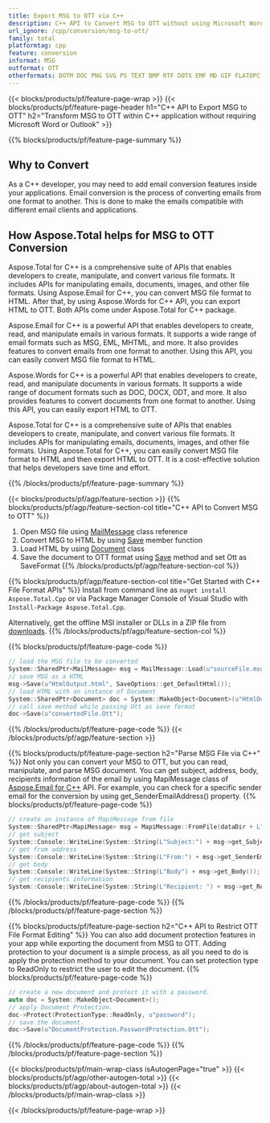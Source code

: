 ```yaml
---
title: Export MSG to OTT via C++
description: C++ API to Convert MSG to OTT without using Microsoft Word or Outlook
url_ignore: /cpp/conversion/msg-to-ott/
family: total
platformtag: cpp
feature: conversion
informat: MSG
outformat: OTT
otherformats: DOTM DOC PNG SVG PS TEXT BMP RTF DOTX EMF MD GIF FLATOPC XPS DOT DOCX EPUB ODT WORDML PDF PCL TIFF DOCM JPEG
---
```

{{< blocks/products/pf/feature-page-wrap >}}
{{< blocks/products/pf/feature-page-header h1="C++ API to Export MSG to OTT" h2="Transform MSG to OTT within C++ application without requiring Microsoft Word or Outlook" >}}

{{% blocks/products/pf/feature-page-summary %}}


<h2>Why to Convert</h2>

As a C++ developer, you may need to add email conversion features inside your applications. Email conversion is the process of converting emails from one format to another. This is done to make the emails compatible with different email clients and applications.

<h2>How Aspose.Total helps for MSG to OTT Conversion</h2>

Aspose.Total for C++ is a comprehensive suite of APIs that enables developers to create, manipulate, and convert various file formats. It includes APIs for manipulating emails, documents, images, and other file formats. Using Aspose.Email for C++, you can convert MSG file format to HTML. After that, by using Aspose.Words for C++ API, you can export HTML to OTT. Both APIs come under Aspose.Total for C++ package.

Aspose.Email for C++ is a powerful API that enables developers to create, read, and manipulate emails in various formats. It supports a wide range of email formats such as MSG, EML, MHTML, and more. It also provides features to convert emails from one format to another. Using this API, you can easily convert MSG file format to HTML.

Aspose.Words for C++ is a powerful API that enables developers to create, read, and manipulate documents in various formats. It supports a wide range of document formats such as DOC, DOCX, ODT, and more. It also provides features to convert documents from one format to another. Using this API, you can easily export HTML to OTT.

Aspose.Total for C++ is a comprehensive suite of APIs that enables developers to create, manipulate, and convert various file formats. It includes APIs for manipulating emails, documents, images, and other file formats. Using Aspose.Total for C++, you can easily convert MSG file format to HTML and then export HTML to OTT. It is a cost-effective solution that helps developers save time and effort.

{{% /blocks/products/pf/feature-page-summary  %}}

{{< blocks/products/pf/agp/feature-section >}}
{{% blocks/products/pf/agp/feature-section-col title="C++ API to Convert MSG to OTT" %}}
1. Open MSG file using [MailMessage](https://reference.aspose.com/email/cpp/class/aspose.email.mail_message) class reference
2. Convert MSG to HTML by using [Save](https://reference.aspose.com/email/cpp/class/aspose.email.mail_message#a7e7c6b50c8db5a8bcc6934db02b4a786) member function 
3. Load HTML by using [Document](https://reference.aspose.com/words/cpp/class/aspose.words.document) class 
4. Save the document to OTT format using [Save](https://reference.aspose.com/words/cpp/class/aspose.words.document#save_string_saveformat) method and set Ott as SaveFormat
{{% /blocks/products/pf/agp/feature-section-col %}}

{{% blocks/products/pf/agp/feature-section-col title="Get Started with C++ File Format APIs" %}}
Install from command line as ```nuget install Aspose.Total.Cpp``` or via Package Manager Console of Visual Studio with ```Install-Package Aspose.Total.Cpp```.

Alternatively, get the offline MSI installer or DLLs in a ZIP file from [downloads](https://releases.aspose.com/total/cpp).
{{% /blocks/products/pf/agp/feature-section-col %}}

{{% blocks/products/pf/feature-page-code %}}
```cpp
// load the MSG file to be converted
System::SharedPtr<MailMessage> msg = MailMessage::Load(u"sourceFile.msg");
// save MSG as a HTML 
msg->Save(u"HtmlOutput.html", SaveOptions::get_DefaultHtml());  
// load HTML with an instance of Document
System::SharedPtr<Document> doc = System::MakeObject<Document>(u"HtmlOutput.html");
// call save method while passing Ott as save format
doc->Save(u"convertedFile.Ott");
```
{{% /blocks/products/pf/feature-page-code %}}
{{< /blocks/products/pf/agp/feature-section >}}

{{% blocks/products/pf/feature-page-section  h2="Parse MSG File via C++" %}}
Not only you can convert your MSG to OTT, but you can read, manipulate, and parse MSG document. You can get subject, address, body, recipients information of the email by using MapiMessage class of [Aspose.Email for C++](https://products.aspose.com/email/cpp/) API.  For example, you can check for a specific sender email for the conversion by using get_SenderEmailAddress() property. 
{{% blocks/products/pf/feature-page-code %}}
```cpp
// create an instance of MapiMessage from file
System::SharedPtr<MapiMessage> msg = MapiMessage::FromFile(dataDir + L"message.msg");
// get subject
System::Console::WriteLine(System::String(L"Subject:") + msg->get_Subject());
// get from address
System::Console::WriteLine(System::String(L"From:") + msg->get_SenderEmailAddress());
// get body
System::Console::WriteLine(System::String(L"Body") + msg->get_Body());
// get recipients information
System::Console::WriteLine(System::String(L"Recipient: ") + msg->get_Recipients());
```
{{% /blocks/products/pf/feature-page-code  %}}
{{% /blocks/products/pf/feature-page-section %}}

{{% blocks/products/pf/feature-page-section  h2="C++ API to Restrict OTT File Format Editing" %}}
You can also add document protection features in your app while exporting the document from MSG to OTT. Adding protection to your document is a simple process, as all you need to do is apply the protection method to your document. You can set protection type to ReadOnly to restrict the user to edit the document.
{{% blocks/products/pf/feature-page-code %}}
```cpp
// create a new document and protect it with a password.
auto doc = System::MakeObject<Document>();
// apply Document Protection.
doc->Protect(ProtectionType::ReadOnly, u"password");
// save the document.
doc->Save(u"DocumentProtection.PasswordProtection.Ott");
```
{{% /blocks/products/pf/feature-page-code %}}
{{% /blocks/products/pf/feature-page-section %}}

{{< blocks/products/pf/main-wrap-class isAutogenPage="true" >}}
{{< blocks/products/pf/agp/other-autogen-total >}}
{{< blocks/products/pf/agp/about-autogen-total >}}
{{< /blocks/products/pf/main-wrap-class >}}

{{< /blocks/products/pf/feature-page-wrap >}}
